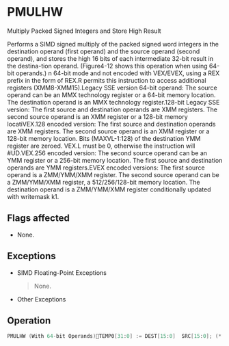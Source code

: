 # PMULHW

Multiply Packed Signed Integers and Store High Result

Performs a SIMD signed multiply of the packed signed word integers in the destination operand (first operand) and the source operand (second operand), and stores the high 16 bits of each intermediate 32-bit result in the destina-tion operand.
(Figure4-12 shows this operation when using 64-bit operands.) n 64-bit mode and not encoded with VEX/EVEX, using a REX prefix in the form of REX.R permits this instruction to access additional registers (XMM8-XMM15).Legacy SSE version 64-bit operand: The source operand can be an MMX technology register or a 64-bit memory location.
The destination operand is an MMX technology register.128-bit Legacy SSE version: The first source and destination operands are XMM registers.
The second source operand is an XMM register or a 128-bit memory locatiVEX.128 encoded version: The first source and destination operands are XMM registers.
The second source operand is an XMM register or a 128-bit memory location.
Bits (MAXVL-1:128) of the destination YMM register are zeroed.
VEX.L must be 0, otherwise the instruction will #UD.VEX.256 encoded version: The second source operand can be an YMM register or a 256-bit memory location.
The first source and destination operands are YMM registers.EVEX encoded versions: The first source operand is a ZMM/YMM/XMM register.
The second source operand can be a ZMM/YMM/XMM register, a 512/256/128-bit memory location.
The destination operand is a ZMM/YMM/XMM register conditionally updated with writemask k1.

## Flags affected

- None.

## Exceptions

- SIMD Floating-Point Exceptions
  > None.
- Other Exceptions

## Operation

```C
PMULHW (With 64-bit Operands)TEMP0[31:0] := DEST[15:0]  SRC[15:0]; (* Signed multiplication *)TEMP1[31:0] := DEST[31:16]  SRC[31:16];TEMP2[31:0] := DEST[47:32]  SRC[47:32];TEMP3[31:0] := DEST[63:48]  SRC[63:48];DEST[15:0] := TEMP0[31:16];DEST[31:16] := TEMP1[31:16];DEST[47:32] := TEMP2[31:16];DEST[63:48] := TEMP3[31:16];PMULHW (With 128-bit Operands) SRC[15:0]; (* Signed multiplication *)TEMP0[31:0] := DEST[15:0] TEMP1[31:0] := DEST[31:16]  SRC[31:16];TEMP2[31:0] := DEST[47:32]  SRC[47:32];TEMP3[31:0] := DEST[63:48]  SRC[63:48];TEMP4[31:0] := DEST[79:64]  SRC[79:64];TEMP5[31:0] := DEST[95:80]  SRC[95:80];TEMP6[31:0] := DEST[111:96]  SRC[111:96];TEMP7[31:0] := DEST[127:112]  SRC[127:112];DEST[15:0] := TEMP0[31:16];DEST[31:16] := TEMP1[31:16];DEST[47:32] := TEMP2[31:16];DEST[63:48] := TEMP3[31:16];DEST[79:64] := TEMP4[31:16];DEST[95:80] := TEMP5[31:16];DEST[111:96] := TEMP6[31:16];DEST[127:112] := TEMP7[31:16];VPMULHW (VEX.128 Encoded Version)TEMP0[31:0] := SRC1[15:0] * SRC2[15:0] (*Signed Multiplication*)TEMP1[31:0] := SRC1[31:16] * SRC2[31:16]TEMP2[31:0] := SRC1[47:32] * SRC2[47:32]TEMP3[31:0] := SRC1[63:48] * SRC2[63:48]TEMP4[31:0] := SRC1[79:64] * SRC2[79:64]TEMP5[31:0] := SRC1[95:80] * SRC2[95:80]TEMP6[31:0] := SRC1[111:96] * SRC2[111:96]TEMP7[31:0] := SRC1[127:112] * SRC2[127:112]DEST[15:0] := TEMP0[31:16]DEST[31:16] := TEMP1[31:16]DEST[47:32] := TEMP2[31:16]DEST[63:48] := TEMP3[31:16]DEST[111:96] := TEMP6[31:16]DEST[127:112] := TEMP7[31:16]DEST[MAXVL-1:128] := 0PMULHW (VEX.256 Encoded Version)TEMP0[31:0] := SRC1[15:0] * SRC2[15:0] (*Signed Multiplication*)TEMP1[31:0] := SRC1[31:16] * SRC2[31:16]TEMP2[31:0] := SRC1[47:32] * SRC2[47:32]TEMP3[31:0] := SRC1[63:48] * SRC2[63:48]TEMP4[31:0] := SRC1[79:64] * SRC2[79:64]TEMP5[31:0] := SRC1[95:80] * SRC2[95:80]TEMP6[31:0] := SRC1[111:96] * SRC2[111:96]TEMP7[31:0] := SRC1[127:112] * SRC2[127:112]TEMP8[31:0] := SRC1[143:128] * SRC2[143:128]TEMP9[31:0] := SRC1[159:144] * SRC2[159:144]TEMP10[31:0] := SRC1[175:160] * SRC2[175:160]TEMP11[31:0] := SRC1[191:176] * SRC2[191:176]TEMP12[31:0] := SRC1[207:192] * SRC2[207:192]TEMP13[31:0] := SRC1[223:208] * SRC2[223:208]TEMP14[31:0] := SRC1[239:224] * SRC2[239:224]TEMP15[31:0] := SRC1[255:240] * SRC2[255:240]DEST[15:0] := TEMP0[31:16]DEST[31:16] := TEMP1[31:16]DEST[47:32] := TEMP2[31:16]DEST[63:48] := TEMP3[31:16]DEST[79:64] := TEMP4[31:16]DEST[95:80] := TEMP5[31:16]DEST[111:96] := TEMP6[31:16]DEST[127:112] := TEMP7[31:16]DEST[143:128] := TEMP8[31:16]DEST[159:144] := TEMP9[31:16]DEST[175:160] := TEMP10[31:16]DEST[191:176] := TEMP11[31:16]DEST[207:192] := TEMP12[31:16]DEST[223:208] := TEMP13[31:16]DEST[239:224] := TEMP14[31:16]PMULHW (EVEX Encoded Versions)(KL, VL) = (8, 128), (16, 256), (32, 512)FOR j := 0 TO KL-1i := j * 16IF k1[j] OR *no writemask*THEN temp[31:0] := SRC1[i+15:i] * SRC2[i+15:i]DEST[i+15:i] := tmp[31:16]ELSE IF *merging-masking*; merging-maskingTHEN *DEST[i+15:i] remains unchanged*ELSE *zeroing-masking*; zeroing-maskingDEST[i+15:i] := 0FIFI;ENDFORDEST[MAXVL-1:VL] := 0Intel C/C++ Compiler Intrinsic EquivalentVPMULHW __m512i _mm512_mulhi_epi16(__m512i a, __m512i b);VPMULHW __m512i _mm512_mask_mulhi_epi16(__m512i s, __mmask32 k, __m512i a, __m512i b);VPMULHW __m512i _mm512_maskz_mulhi_epi16( __mmask32 k, __m512i a, __m512i b);VPMULHW __m256i _mm256_mask_mulhi_epi16(__m256i s, __mmask16 k, __m256i a, __m256i b);VPMULHW __m256i _mm256_maskz_mulhi_epi16( __mmask16 k, __m256i a, __m256i b);VPMULHW __m128i _mm_mask_mulhi_epi16(__m128i s, __mmask8 k, __m128i a, __m128i b);VPMULHW __m128i _mm_maskz_mulhi_epi16( __mmask8 k, __m128i a, __m128i b);PMULHW __m64 _mm_mulhi_pi16 (__m64 m1, __m64 m2)(V)PMULHW __m128i _mm_mulhi_epi16 ( __m128i a, __m128i b)VPMULHW __m256i _mm256_mulhi_epi16 ( __m256i a, __m256i b)
```
